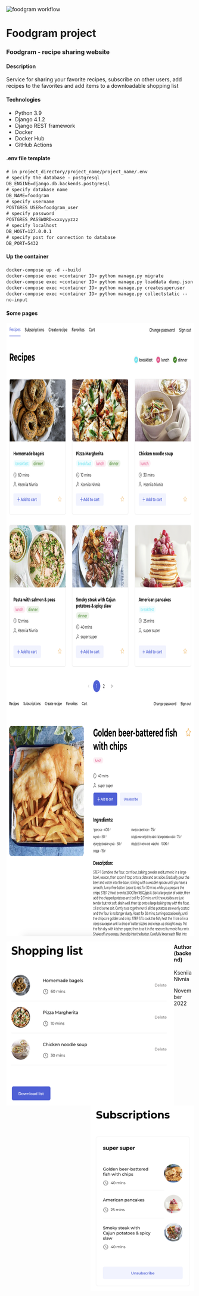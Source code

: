 ![foodgram workflow](https://github.com/knivnia/foodgram-project-react/actions/workflows/foodgram_workflow.yml/badge.svg?event=push)

# Foodgram project

### Foodgram - recipe sharing website

#### Description

Service for sharing your favorite recipes, subscribe on other users, add recipes to the favorites and add items to a downloadable shopping list

#### Technologies

- Python 3.9
- Django 4.1.2
- Django REST framework
- Docker
- Docker Hub
- GitHub Actions

#### .env file template

```
# in project_directory/project_name/project_name/.env
# specify the database - postgresql
DB_ENGINE=django.db.backends.postgresql
# specify database name
DB_NAME=foodgram
# specify username
POSTGRES_USER=foodgram_user
# specify password
POSTGRES_PASSWORD=xxxyyyzzz
# specify localhost
DB_HOST=127.0.0.1
# specify post for connection to database
DB_PORT=5432
```


#### Up the container

```
docker-compose up -d --build 
docker-compose exec <container ID> python manage.py migrate
docker-compose exec <container ID> python manage.py loaddata dump.json
docker-compose exec <container ID> python manage.py createsuperuser
docker-compose exec <container ID> python manage.py collectstatic --no-input
```

#### Some pages

<img align="center" src="backend/images_for_readme/main.png" width="900" height="1002">


<img align="center" src="backend/images_for_readme/recipe.png" width="900" height="640">


<img align="left" src="backend/images_for_readme/shopping_list.png" width="450" height="440">      <img align="right" src="backend/images_for_readme/subscriptions.png" width="278" height="496">





#### Author (backend)
Kseniia Nivnia

November 2022

